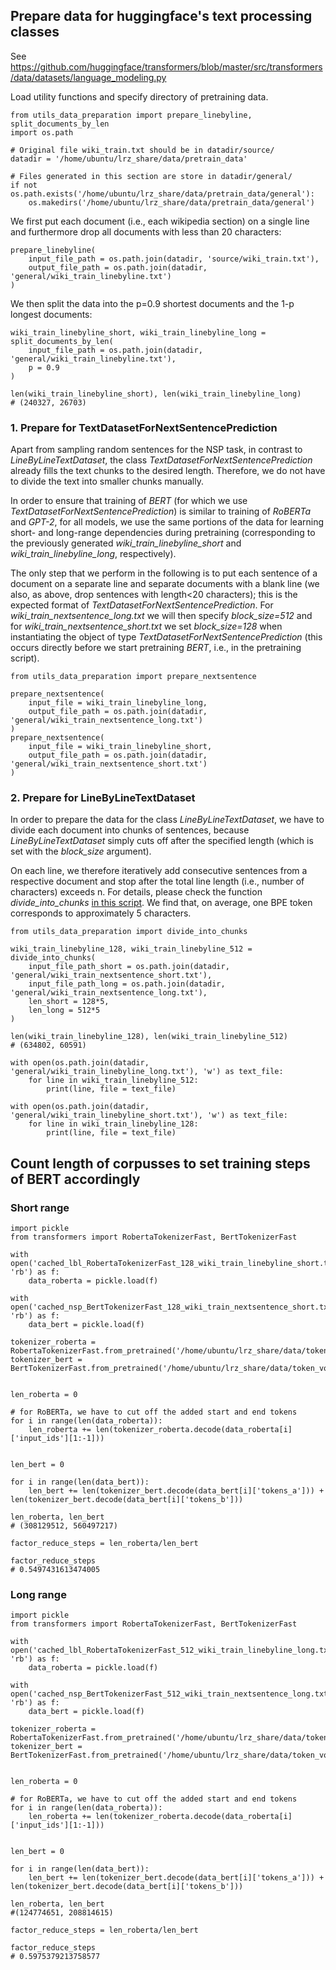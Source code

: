 ## Prepare data for huggingface's text processing classes

See https://github.com/huggingface/transformers/blob/master/src/transformers/data/datasets/language_modeling.py

Load utility functions and specify directory of pretraining data.
```
from utils_data_preparation import prepare_linebyline, split_documents_by_len
import os.path

# Original file wiki_train.txt should be in datadir/source/
datadir = '/home/ubuntu/lrz_share/data/pretrain_data'

# Files generated in this section are store in datadir/general/
if not os.path.exists('/home/ubuntu/lrz_share/data/pretrain_data/general'):
    os.makedirs('/home/ubuntu/lrz_share/data/pretrain_data/general')
```

We first put each document (i.e., each wikipedia section) on a single line 
and furthermore drop all documents with less than 20 characters:
```
prepare_linebyline(
    input_file_path = os.path.join(datadir, 'source/wiki_train.txt'), 
    output_file_path = os.path.join(datadir, 'general/wiki_train_linebyline.txt')
)
```

We then split the data into the p=0.9 shortest documents and the 1-p 
longest documents:
```
wiki_train_linebyline_short, wiki_train_linebyline_long = split_documents_by_len(
    input_file_path = os.path.join(datadir, 'general/wiki_train_linebyline.txt'),
    p = 0.9
)

len(wiki_train_linebyline_short), len(wiki_train_linebyline_long)
# (240327, 26703)
```

### 1. Prepare for TextDatasetForNextSentencePrediction

Apart from sampling random sentences for the NSP task, in contrast to *LineByLineTextDataset*, the class *TextDatasetForNextSentencePrediction* 
already fills the text chunks to the desired length. Therefore, we do not have to divide the text into smaller chunks manually.

In order to ensure that training of *BERT* (for which we use *TextDatasetForNextSentencePrediction*) is similar to training of *RoBERTa*
and *GPT-2*, for all models, we use the same portions of the data for learning short- and long-range dependencies during pretraining (corresponding to the previously generated  *wiki_train_linebyline_short* and *wiki_train_linebyline_long*, respectively).

The only step that we perform in the following is to put each sentence of a document on a separate line and separate documents with a blank line (we also, as above, drop sentences with length<20 characters); this is the expected format of *TextDatasetForNextSentencePrediction*. For *wiki_train_nextsentence_long.txt* we will then specify *block_size=512* and for *wiki_train_nextsentence_short.txt* we set *block_size=128* when instantiating the object of type *TextDatasetForNextSentencePrediction* (this occurs directly before we start pretraining *BERT*, i.e., in the pretraining script).

```
from utils_data_preparation import prepare_nextsentence

prepare_nextsentence(
    input_file = wiki_train_linebyline_long,
    output_file_path = os.path.join(datadir, 'general/wiki_train_nextsentence_long.txt')
)
prepare_nextsentence(
    input_file = wiki_train_linebyline_short,
    output_file_path = os.path.join(datadir, 'general/wiki_train_nextsentence_short.txt')
)
```


### 2. Prepare for LineByLineTextDataset

In order to prepare the data for the class *LineByLineTextDataset*, we have to divide each document into chunks of sentences, because *LineByLineTextDataset* simply cuts off after the specified length (which is set with the *block_size* argument). 

On each line, we therefore iteratively add consecutive sentences from a respective document
and stop after the total line length (i.e., number of characters) exceeds n. 
For details, please check the function *divide_into_chunks* [in this script](https://github.com/PMSchulze/masters_thesis/blob/master/data_preparation/utils_data_preparation.py).
We find that, on average, one BPE token corresponds to approximately 5 characters.
```
from utils_data_preparation import divide_into_chunks

wiki_train_linebyline_128, wiki_train_linebyline_512 =  divide_into_chunks(
    input_file_path_short = os.path.join(datadir, 'general/wiki_train_nextsentence_short.txt'),
    input_file_path_long = os.path.join(datadir, 'general/wiki_train_nextsentence_long.txt'),
    len_short = 128*5,
    len_long = 512*5
)

len(wiki_train_linebyline_128), len(wiki_train_linebyline_512)
# (634802, 60591)

with open(os.path.join(datadir, 'general/wiki_train_linebyline_long.txt'), 'w') as text_file:
    for line in wiki_train_linebyline_512:
        print(line, file = text_file)

with open(os.path.join(datadir, 'general/wiki_train_linebyline_short.txt'), 'w') as text_file:
    for line in wiki_train_linebyline_128:
        print(line, file = text_file)
```


## Count length of corpusses to set training steps of BERT accordingly

### Short range 
```
import pickle
from transformers import RobertaTokenizerFast, BertTokenizerFast

with open('cached_lbl_RobertaTokenizerFast_128_wiki_train_linebyline_short.txt', 'rb') as f:
    data_roberta = pickle.load(f)

with open('cached_nsp_BertTokenizerFast_128_wiki_train_nextsentence_short.txt', 'rb') as f:
    data_bert = pickle.load(f)

tokenizer_roberta = RobertaTokenizerFast.from_pretrained('/home/ubuntu/lrz_share/data/token_vocab/roberta/')
tokenizer_bert = BertTokenizerFast.from_pretrained('/home/ubuntu/lrz_share/data/token_vocab/bert/')


len_roberta = 0

# for RoBERTa, we have to cut off the added start and end tokens
for i in range(len(data_roberta)):
    len_roberta += len(tokenizer_roberta.decode(data_roberta[i]['input_ids'][1:-1]))


len_bert = 0

for i in range(len(data_bert)):
    len_bert += len(tokenizer_bert.decode(data_bert[i]['tokens_a'])) + len(tokenizer_bert.decode(data_bert[i]['tokens_b']))

len_roberta, len_bert
# (308129512, 560497217)

factor_reduce_steps = len_roberta/len_bert

factor_reduce_steps
# 0.5497431613474005
```

### Long range 
```
import pickle
from transformers import RobertaTokenizerFast, BertTokenizerFast

with open('cached_lbl_RobertaTokenizerFast_512_wiki_train_linebyline_long.txt', 'rb') as f:
    data_roberta = pickle.load(f)

with open('cached_nsp_BertTokenizerFast_512_wiki_train_nextsentence_long.txt', 'rb') as f:
    data_bert = pickle.load(f)

tokenizer_roberta = RobertaTokenizerFast.from_pretrained('/home/ubuntu/lrz_share/data/token_vocab/roberta/')
tokenizer_bert = BertTokenizerFast.from_pretrained('/home/ubuntu/lrz_share/data/token_vocab/bert/')


len_roberta = 0

# for RoBERTa, we have to cut off the added start and end tokens
for i in range(len(data_roberta)):
    len_roberta += len(tokenizer_roberta.decode(data_roberta[i]['input_ids'][1:-1]))


len_bert = 0

for i in range(len(data_bert)):
    len_bert += len(tokenizer_bert.decode(data_bert[i]['tokens_a'])) + len(tokenizer_bert.decode(data_bert[i]['tokens_b']))

len_roberta, len_bert
#(124774651, 208814615)

factor_reduce_steps = len_roberta/len_bert

factor_reduce_steps
# 0.5975379213758577
```


